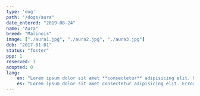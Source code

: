 ```yaml
---
type: 'dog'
path: "/dogs/aura"
date_entered: "2019-08-24"
name: "Aura"
breed: "Malinois"
image: ["./aura1.jpg", "./aura2.jpg", "./aura3.jpg"]
dob: "2017-01-01"
status: "foster"
ppp: 1
reserved: 1
adopted: 0
lang: 
    en: "Lorem ipsum dolor sit amet **consectetur** adipisicing elit. Quisquam, aperiam. Facilis officiis hic nihil! Magni quas beatae eum eligendi voluptate non fugit accusantium vel recusandae officia, facilis laborum ipsum neque suscipit nesciunt error, atque eaque ipsam voluptas voluptatum. Aspernatur expedita neque atque fugiat quos molestias ea accusantium perspiciatis adipisci saepe?\n\nLorem, ipsum dolor sit amet consectetur adipisicing elit. Delectus at nihil dicta, distinctio, vel optio nobis nam ab neque exercitationem illo doloremque adipisci quas accusamus sed consequuntur provident, dignissimos vitae quia deserunt quod itaque praesentium? Temporibus, dolorem delectus quas voluptates repellat animi quia molestias quasi facere. Necessitatibus quis sunt unde saepe, quam voluptates nostrum laborum culpa sit nesciunt quo impedit praesentium harum ipsam maiores dolorum obcaecati. Quis, architecto. Eos nihil excepturi omnis esse recusandae illum beatae eius repellendus at in?"
    es: "Lorem ipsum dolor sit amet consectetur adipisicing elit. Error perspiciatis explicabo consectetur harum dolor nihil iste repellendus temporibus dolores hic minima quae aliquam optio dolore possimus deleniti, labore ex suscipit nulla architecto? Porro nobis id expedita inventore vitae blanditiis voluptas enim aut harum ex quibusdam laborum assumenda, ipsa nisi, totam cupiditate voluptatum. Iure illum illo incidunt quasi totam quae doloribus?"
---
```


